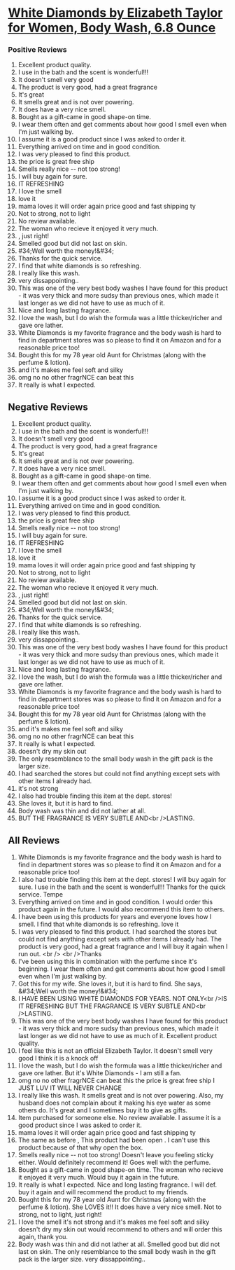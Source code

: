 # [White Diamonds by Elizabeth Taylor for Women, Body Wash, 6.8 Ounce](https://products.checkmycream.com/products/White-Diamonds-by-Elizabeth-Taylor-for-Women-Body-Wash-6.8-Ounce.html)

### Positive Reviews

<ol>
      <li>Excellent product quality.</li>
      <li>I use in the bath and the scent is wonderful!!!  </li>
      <li>It doesn&#x27;t smell very good</li>
      <li>The product is very good, had a great fragrance</li>
      <li>It&#x27;s great</li>
      <li>It smells great and is not over powering.</li>
      <li>It does have a very nice smell.</li>
      <li>Bought as a gift-came in good shape-on time.</li>
      <li>I wear them often and get comments about how good I smell even when I&#x27;m just walking by.</li>
      <li>I assume it is a good product since I was asked to order it.</li>
      <li>Everything arrived on time  and in good condition.</li>
      <li>I was very pleased to find this product.  </li>
      <li>the price is great free ship</li>
      <li>Smells really nice -- not too strong!  </li>
      <li>I will buy again for sure.  </li>
      <li>IT REFRESHING</li>
      <li>I love the smell</li>
      <li>love it</li>
      <li>mama loves it will order again price good and fast shipping ty</li>
      <li>Not to strong, not to light</li>
      <li>No review available.</li>
      <li>The woman who recieve it enjoyed it very much.</li>
      <li>, just right!</li>
      <li>Smelled good but did not last on skin.</li>
      <li>#34;Well worth the money!&amp;#34;</li>
      <li>Thanks for the quick service.  </li>
      <li>I find that white diamonds is so refreshing.</li>
      <li>I really like this wash.</li>
      <li>very dissappointing..</li>
      <li>This was one of the very best body washes I have found for this product - it was very thick and more sudsy than previous ones, which made it last longer as we did not have to use as much of it.  </li>
      <li>Nice and long lasting fragrance.  </li>
      <li>I love the wash, but I do wish the formula was a little thicker/richer and gave ore lather.</li>
      <li>White Diamonds is my favorite fragrance and the body wash is hard to find in department stores was so please to find it on Amazon and for a reasonable price too!</li>
      <li>Bought this for my 78 year old Aunt for Christmas (along with the perfume &amp; lotion).</li>
      <li>and it&#x27;s makes me feel soft and silky</li>
      <li>omg no no other fragrNCE can beat this</li>
      <li>It really is what I expected.  </li>
</ol>


<h2>Negative Reviews</h2>
<ol>
<li> Excellent product quality.</li>
<li> I use in the bath and the scent is wonderful!!!  </li>
<li> It doesn&#x27;t smell very good</li>
<li> The product is very good, had a great fragrance</li>
<li> It&#x27;s great</li>
<li> It smells great and is not over powering.</li>
<li> It does have a very nice smell.</li>
<li> Bought as a gift-came in good shape-on time.</li>
<li> I wear them often and get comments about how good I smell even when I&#x27;m just walking by.</li>
<li> I assume it is a good product since I was asked to order it.</li>
<li> Everything arrived on time  and in good condition.</li>
<li> I was very pleased to find this product.  </li>
<li> the price is great free ship</li>
<li> Smells really nice -- not too strong!  </li>
<li> I will buy again for sure.  </li>
<li> IT REFRESHING</li>
<li> I love the smell</li>
<li> love it</li>
<li> mama loves it will order again price good and fast shipping ty</li>
<li> Not to strong, not to light</li>
<li> No review available.</li>
<li> The woman who recieve it enjoyed it very much.</li>
<li> , just right!</li>
<li> Smelled good but did not last on skin.</li>
<li> #34;Well worth the money!&amp;#34;</li>
<li> Thanks for the quick service.  </li>
<li> I find that white diamonds is so refreshing.</li>
<li> I really like this wash.</li>
<li> very dissappointing..</li>
<li> This was one of the very best body washes I have found for this product - it was very thick and more sudsy than previous ones, which made it last longer as we did not have to use as much of it.  </li>
<li> Nice and long lasting fragrance.  </li>
<li> I love the wash, but I do wish the formula was a little thicker/richer and gave ore lather.</li>
<li> White Diamonds is my favorite fragrance and the body wash is hard to find in department stores was so please to find it on Amazon and for a reasonable price too!</li>
<li> Bought this for my 78 year old Aunt for Christmas (along with the perfume &amp; lotion).</li>
<li> and it&#x27;s makes me feel soft and silky</li>
<li> omg no no other fragrNCE can beat this</li>
<li> It really is what I expected.  </li>
<li> doesn&#x27;t dry my skin out</li>
<li> The only resemblance to the small body wash in the gift pack is the larger size.</li>
<li> I had searched the stores but could not find anything except sets with other items I already had.  </li>
<li> it&#x27;s not strong</li>
<li> I also had trouble finding this item at the dept. stores!  </li>
<li> She loves it, but it is hard to find.  </li>
<li> Body wash was thin and did not lather at all.</li>
<li> BUT THE FRAGRANCE IS VERY SUBTLE AND&lt;br /&gt;LASTING.</li>
</ol>

<h2>All Reviews</h2>

<ol>
    <li> White Diamonds is my favorite fragrance and the body wash is hard to find in department stores was so please to find it on Amazon and for a reasonable price too!</li>
    <li> I also had trouble finding this item at the dept. stores!  I will buy again for sure.  I use in the bath and the scent is wonderful!!!  Thanks for the quick service.  Tempe</li>
    <li> Everything arrived on time  and in good condition. I would order this product again in the future. I would also recommend this item to others.</li>
    <li> I have been using this products for years and everyone loves how I smell. I find that white diamonds is so refreshing. love it</li>
    <li> I was very pleased to find this product.  I had searched the stores but could not find anything except sets with other items I already had.  The product is very good, had a great fragrance and I will buy it again when I run out. &lt;br /&gt; &lt;br /&gt;Thanks</li>
    <li> I&#x27;ve been using this in combination with the perfume since it&#x27;s beginning.  I wear them often and get comments about how good I smell even when I&#x27;m just walking by.</li>
    <li> Got this for my wife.  She loves it, but it is hard to find.  She says, &amp;#34;Well worth the money!&amp;#34;</li>
    <li> I HAVE BEEN USING WHITE DIAMONDS FOR YEARS.  NOT ONLY&lt;br /&gt;IS IT REFRESHING BUT THE FRAGRANCE IS VERY SUBTLE AND&lt;br /&gt;LASTING.</li>
    <li> This was one of the very best body washes I have found for this product - it was very thick and more sudsy than previous ones, which made it last longer as we did not have to use as much of it.  Excellent product quality.</li>
    <li> I feel like this is not an official Elizabeth Taylor. It doesn&#x27;t smell very good I think it is a knock off</li>
    <li> I love the wash, but I do wish the formula was a little thicker/richer and gave ore lather. But it&#x27;s White Diamonds - I am still a fan.</li>
    <li> omg no no other fragrNCE can beat this the price is great free ship I JUST LUV IT WILL NEVER CHANGE</li>
    <li> I really like this wash. It smells great and is not over powering. Also, my husband does not complain about it making his eye water as some others do. It&#x27;s great and I sometimes buy it to give as gifts.</li>
    <li> Item purchased for someone else. No review available. I assume it is a good product since I was asked to order it.</li>
    <li> mama loves it will order again price good and fast shipping ty</li>
    <li> The same as before , This  product  had been open .  I can&#x27;t use this product because of that why open the box.</li>
    <li> Smells really nice -- not too strong!  Doesn&#x27;t leave you feeling sticky either.  Would definitely recommend it!  Goes well with the perfume.</li>
    <li> Bought as a gift-came in good shape-on time. The woman who recieve it enjoyed it very much. Would buy it again in the future.</li>
    <li> It really is what I expected.  Nice and long lasting fragrance.  I will def. buy it again and will recommend the product to my friends.</li>
    <li> Bought this for my 78 year old Aunt for Christmas (along with the perfume &amp; lotion). She LOVES it!! It does have a very nice smell. Not to strong, not to light, just right!</li>
    <li> I love the smell it&#x27;s not strong and it&#x27;s makes me feel soft and silky doesn&#x27;t dry my skin out would recommend to others and will order this again, thank you.</li>
    <li> Body wash was thin and did not lather at all. Smelled good but did not last on skin. The only resemblance to the small body wash in the gift pack is the larger size. very dissappointing..</li>
</ol>




